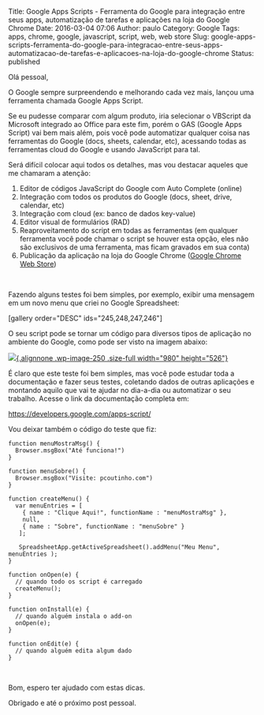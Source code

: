 Title: Google Apps Scripts - Ferramenta do Google para integração entre seus apps, automatização de tarefas e aplicações na loja do Google Chrome
Date: 2016-03-04 07:06
Author: paulo
Category: Google
Tags: apps, chrome, google, javascript, script, web, web store
Slug: google-apps-scripts-ferramenta-do-google-para-integracao-entre-seus-apps-automatizacao-de-tarefas-e-aplicacoes-na-loja-do-google-chrome
Status: published

Olá pessoal,

O Google sempre surpreendendo e melhorando cada vez mais, lançou uma ferramenta chamada Google Apps Script.

Se eu pudesse comparar com algum produto, iria selecionar o VBScript da Microsoft integrado ao Office para este fim, porém o GAS (Google Apps Script) vai bem mais além, pois você pode automatizar qualquer coisa nas ferramentas do Google (docs, sheets, calendar, etc), acessando todas as ferramentas cloud do Google e usando JavaScript para tal.

Será difícil colocar aqui todos os detalhes, mas vou destacar aqueles que me chamaram a atenção:

1.  Editor de códigos JavaScript do Google com Auto Complete (online)
2.  Integração com todos os produtos do Google (docs, sheet, drive, calendar, etc)
3.  Integração com cloud (ex: banco de dados key-value)
4.  Editor visual de formulários (RAD)
5.  Reaproveitamento do script em todas as ferramentas (em qualquer ferramenta você pode chamar o script se houver esta opção, eles não são exclusivos de uma ferramenta, mas ficam gravados em sua conta)
6.  Publicação da aplicação na loja do Google Chrome ([Google Chrome Web Store](https://chrome.google.com/webstore))

 

Fazendo alguns testes foi bem simples, por exemplo, exibir uma mensagem em um novo menu que criei no Google Spreadsheet:

\[gallery order="DESC" ids="245,248,247,246"\]

O seu script pode se tornar um código para diversos tipos de aplicação no ambiente do Google, como pode ser visto na imagem abaixo:

[![](http://pcoutinho.com/wp-content/uploads/2016/03/Screenshot-2016-03-04-04.00.04.png){.alignnone .wp-image-250 .size-full width="980" height="526"}](http://pcoutinho.com/wp-content/uploads/2016/03/Screenshot-2016-03-04-04.00.04.png)

É claro que este teste foi bem simples, mas você pode estudar toda a documentação e fazer seus testes, coletando dados de outras aplicações e montando aquilo que vai te ajudar no dia-a-dia ou automatizar o seu trabalho. Acesse o link da documentação completa em:

<https://developers.google.com/apps-script/>

Vou deixar também o código do teste que fiz:

``` {.EnlighterJSRAW enlighter-language="js"}
function menuMostraMsg() {
  Browser.msgBox("Até funciona!")
}

function menuSobre() {
  Browser.msgBox("Visite: pcoutinho.com")
}

function createMenu() {
  var menuEntries = [
    { name : "Clique Aqui!", functionName : "menuMostraMsg" },
    null,
    { name : "Sobre", functionName : "menuSobre" }
   ];
  
   SpreadsheetApp.getActiveSpreadsheet().addMenu("Meu Menu", menuEntries );
}

function onOpen(e) {
  // quando todo os script é carregado
  createMenu(); 
}

function onInstall(e) {
  // quando alguém instala o add-on
  onOpen(e); 
}

function onEdit(e) {
  // quando alguém edita algum dado
}
```

 

Bom, espero ter ajudado com estas dicas.

Obrigado e até o próximo post pessoal.
